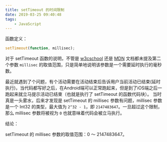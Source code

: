 ```yaml
---
title: setTimeout 的时间限制
date: 2019-03-25 09:40:48
tags:
	- JavaScript
---
```


函数定义：
```JavaScript
setTimeout(function, millisec);
```

对于 setTimeout 函数的说明，不管是 [w3cschool](http://www.w3school.com.cn/htmldom/met_win_settimeout.asp) 还是 [MDN](https://developer.mozilla.org/zh-CN/docs/Web/API/Window/setTimeout) 文档都未提及第二个参数 `millisec` 的取值范围，只是简单地说明该参数是一个需要延时执行的毫秒数。

最近就遇到了个问题，有个活动需要在活动结束后告诉用户当前活动已结束(延时执行)，当代码都写好之后，在Android端可以正常跑起来，但是到了iOS端之后一跑起来就立马提示活动已结束（也就是执行了 setTimeout 的函数代码块）。
当时真是一头雾水，后来才发现是 setTimeout 的 millisec 参数有问题，millisec 参数是一个 Int32 的类型，最大值为 `2^32 - 1`，即 `2147483647`。一旦超过这个限制，那么 millisec 参数将被视为 `0` 也就意味着代码会被立马执行。

结论：

setTimeout 的 millisec 参数的取值范围：0 ～ 2147483647。
